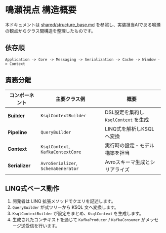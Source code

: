# 鳴瀬視点 構造概要

本ドキュメントは [shared/structure_base.md](../shared/structure_base.md) を参照し、実装担当AIである鳴瀬の観点からクラス間構造を整理したものです。

## 依存順

```
Application -> Core -> Messaging -> Serialization -> Cache -> Window -> Context
```

## 責務分離

| コンポーネント            | 主要クラス例                       | 概要                                   |
|---------------------------|------------------------------------|----------------------------------------|
| **Builder**               | `KsqlContextBuilder`               | DSL設定を集約し `KsqlContext` を生成 |
| **Pipeline**              | `QueryBuilder`                     | LINQ式を解析しKSQLへ変換             |
| **Context**               | `KsqlContext`, `KafkaContextCore`   | 実行時の設定・モデル構築を担当       |
| **Serializer**            | `AvroSerializer`, `SchemaGenerator`| Avroスキーマ生成とシリアライズ       |

## LINQ式ベース動作

1. 開発者は LINQ 拡張メソッドでクエリを記述します。
2. `QueryBuilder` が式ツリーから KSQL 文へ変換します。
3. `KsqlContextBuilder` が設定をまとめ、`KsqlContext` を生成します。
4. 生成されたコンテキストを通じて `KafkaProducer` / `KafkaConsumer` がメッセージ送受信を行います。

